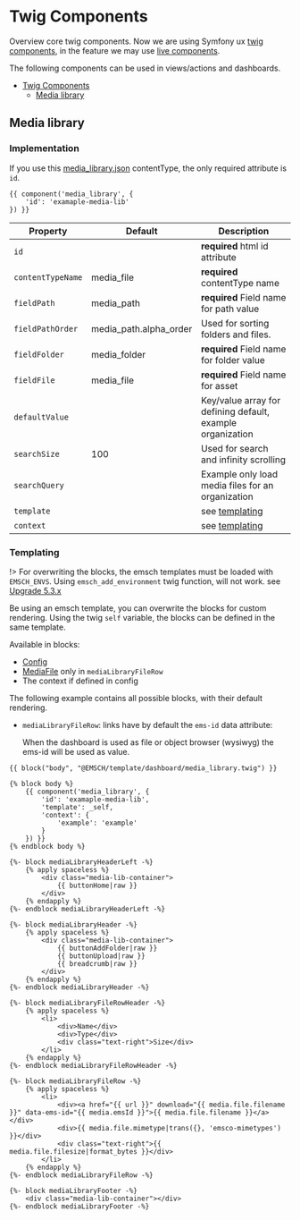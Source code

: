 # Twig Components

Overview core twig components. 
Now we are using Symfony ux [twig components](https://symfony.com/bundles/ux-twig-component/current/index.html), 
in the feature we may use [live components](https://symfony.com/bundles/ux-live-component/current/index.html).  

The following components can be used in views/actions and dashboards.

<!-- TOC -->
* [Twig Components](#twig-components)
  * [Media library](#media-library)
<!-- TOC -->

## Media library

### Implementation

If you use this [media_library.json](/files/contenttype_media_library.json ':ignore') contentType, the only required attribute is `id`.

```twig
{{ component('media_library', {
    'id': 'examaple-media-lib'
}) }}
```

| Property          | Default                | Description                                                |
|-------------------|------------------------|------------------------------------------------------------|
| `id`              |                        | **required** html id attribute                             |
| `contentTypeName` | media_file             | **required** contentType name                              |
| `fieldPath`       | media_path             | **required** Field name for path value                     |
| `fieldPathOrder`  | media_path.alpha_order | Used for sorting folders and files.                        |
| `fieldFolder`     | media_folder           | **required** Field name for folder value                   |
| `fieldFile`       | media_file             | **required** Field name for asset                          |
| `defaultValue`    |                        | Key/value array for defining default, example organization |
| `searchSize`      | 100                    | Used for search and infinity scrolling                     |
| `searchQuery`     |                        | Example only load media files for an organization          |
| `template`        |                        | see [templating](#templating)                              |
| `context`         |                        | see [templating](#templating)                              |

### Templating

!> For overwriting the blocks, the emsch templates must be loaded with `EMSCH_ENVS`.
Using `emsch_add_environment` twig function, will not work. see [Upgrade 5.3.x](/upgrade.md#version-53x)

Be using an emsch template, you can overwrite the blocks for custom rendering.
Using the twig `self` variable, the blocks can be defined in the same template.

Available in blocks:
* [Config](https://github.com/ems-project/elasticms/blob/HEAD/EMS/core-bundle/src/Core/Component/MediaLibrary/MediaLibraryConfig.php)
* [MediaFile](https://github.com/ems-project/elasticms/blob/HEAD/EMS/core-bundle/src/Core/Component/MediaLibrary/MediaLibraryFile.php) only in `mediaLibraryFileRow`
* The context if defined in config

The following example contains all possible blocks, with their default rendering.

* `mediaLibraryFileRow`: links have by default the `ems-id` data attribute: 
  
  When the dashboard is used as file or object browser (wysiwyg) the ems-id will be used as value.

```twig
{{ block("body", "@EMSCH/template/dashboard/media_library.twig") }}
```

```twig
{% block body %}
    {{ component('media_library', { 
        'id': 'examaple-media-lib', 
        'template': _self,
        'context': {
            'example': 'example'
        } 
    }) }}
{% endblock body %}

{%- block mediaLibraryHeaderLeft -%}
    {% apply spaceless %}
        <div class="media-lib-container">
            {{ buttonHome|raw }}
        </div>
    {% endapply %}
{%- endblock mediaLibraryHeaderLeft -%}

{%- block mediaLibraryHeader -%}
    {% apply spaceless %}
        <div class="media-lib-container">
            {{ buttonAddFolder|raw }}
            {{ buttonUpload|raw }}
            {{ breadcrumb|raw }}
        </div>
    {% endapply %}
{%- endblock mediaLibraryHeader -%}

{%- block mediaLibraryFileRowHeader -%}
    {% apply spaceless %}
        <li>
            <div>Name</div>
            <div>Type</div>
            <div class="text-right">Size</div>
        </li>
    {% endapply %}
{%- endblock mediaLibraryFileRowHeader -%}

{%- block mediaLibraryFileRow -%}
    {% apply spaceless %}
        <li>
            <div><a href="{{ url }}" download="{{ media.file.filename }}" data-ems-id="{{ media.emsId }}">{{ media.file.filename }}</a></div>
            <div>{{ media.file.mimetype|trans({}, 'emsco-mimetypes') }}</div>
            <div class="text-right">{{ media.file.filesize|format_bytes }}</div>
        </li>
    {% endapply %}
{%- endblock mediaLibraryFileRow -%}

{%- block mediaLibraryFooter -%}
    <div class="media-lib-container"></div>
{%- endblock mediaLibraryFooter -%}
```

